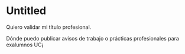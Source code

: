 # Untitled

Quiero validar mi título profesional.

Dónde puedo publicar avisos de trabajo o prácticas profesionales para exalumnos UC¡

